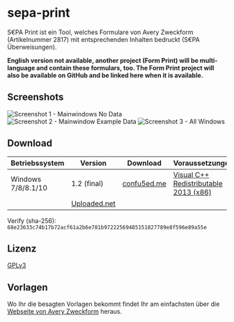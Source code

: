 # sepa-print
S€PA Print ist ein Tool, welches Formulare von Avery Zweckform (Artikelnummer 2817) mit entsprechenden Inhalten bedruckt (S€PA Überweisungen).

**English version not available, another project (Form Print) will be multi-language and contain these formulars, too.
The Form Print project will also be available on GitHub and be linked here when it is available.**

## Screenshots
![Screenshot 1 - Mainwindows No Data](http://confu5ed.me/wp-content/uploads/2015/06/sepa-screen1-300x189.png)
![Screenshot 2 - Mainwindow Example Data](http://confu5ed.me/wp-content/uploads/2015/06/sepa-screen2-300x189.png)
![Screenshot 3 - All Windows](http://confu5ed.me/wp-content/uploads/2015/06/sepa-screen3-300x167.png)



## Download
Betriebssystem | Version | Download | Voraussetzungen 
---------------|---------|----------|-----------------
Windows 7/8/8.1/10 | 1.2 (final) | [confu5ed.me](http://confu5ed.me/download/sepa-print/) | [Visual C++ Redistributable 2013 (x86)](https://www.microsoft.com/de-de/download/details.aspx?id=40784)
 | | [Uploaded.net](http://ul.to/zisvyapk) | 
 Verify (sha-256): `68e23633c74b17b72acf61a2b6e781b97222569485151827789e8f596e89a55e`


## Lizenz
[GPLv3](https://github.com/CoNfu5eD/sepa-print/blob/master/LICENSE)


## Vorlagen
Wo Ihr die besagten Vorlagen bekommt findet Ihr am einfachsten über die [Webseite von Avery Zweckform](http://www.avery-zweckform.com/avery/de_de/Produkte/Formularbuecher-und-Formulare/Uberweisungen/Sepa_Uberweisung_2817.htm) heraus.
